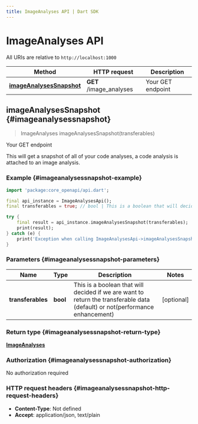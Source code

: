 ```yaml
---
title: ImageAnalyses API | Dart SDK
---
```


# ImageAnalyses API

All URIs are relative to `http://localhost:1000`

Method | HTTP request | Description
------------- | ------------- | -------------
[**imageAnalysesSnapshot**](ImageAnalysesApi#imageanalysessnapshot) | **GET** /image_analyses | Your GET endpoint


## **imageAnalysesSnapshot** {#imageanalysessnapshot}
> ImageAnalyses imageAnalysesSnapshot(transferables)

Your GET endpoint

This will get a snapshot of all of your code analyses, a code analysis is attached to an image analysis.

### Example {#imageanalysessnapshot-example}
```dart
import 'package:core_openapi/api.dart';

final api_instance = ImageAnalysesApi();
final transferables = true; // bool | This is a boolean that will decided if we are want to return the transferable data (default) or not(performance enhancement)

try {
    final result = api_instance.imageAnalysesSnapshot(transferables);
    print(result);
} catch (e) {
    print('Exception when calling ImageAnalysesApi->imageAnalysesSnapshot: $e\n');
}
```

### Parameters {#imageanalysessnapshot-parameters}

Name | Type | Description  | Notes
------------- | ------------- | ------------- | -------------
 **transferables** | **bool** | This is a boolean that will decided if we are want to return the transferable data (default) or not(performance enhancement) | [optional] 

### Return type {#imageanalysessnapshot-return-type}

[**ImageAnalyses**](../models/ImageAnalyses)

### Authorization {#imageanalysessnapshot-authorization}

No authorization required

### HTTP request headers {#imageanalysessnapshot-http-request-headers}

 - **Content-Type**: Not defined
 - **Accept**: application/json, text/plain

